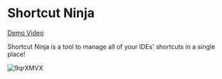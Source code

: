 # Shortcut Ninja
[Demo Video](https://www.youtube.com/watch?v=Et3zYhHjG64)

Shortcut Ninja is a tool to manage all of your IDEs' shortcuts in a single place!


![9qrXMVX](https://user-images.githubusercontent.com/35931457/129664634-bc652fee-c428-4835-8653-c856a6e8bc83.png)
